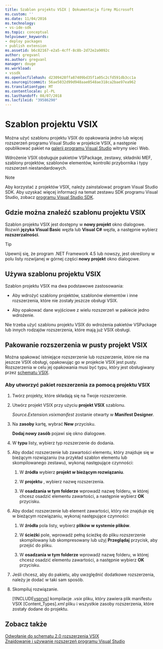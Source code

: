 ```yaml
---
title: Szablon projektu VSIX | Dokumentacja firmy Microsoft
ms.custom: ''
ms.date: 11/04/2016
ms.technology:
- vs-ide-sdk
ms.topic: conceptual
helpviewer_keywords:
- deploy packages
- publish extension
ms.assetid: b6c82167-e2a5-4cff-8c8b-2d72e2a9092c
author: gregvanl
ms.author: gregvanl
manager: douge
ms.workload:
- vssdk
ms.openlocfilehash: d2309428ffa87409bd35f1a05c2cfd591db3cc1a
ms.sourcegitcommit: 56ae5032d99d948aae0548ae318ca2bae97ea962
ms.translationtype: MT
ms.contentlocale: pl-PL
ms.lasthandoff: 08/07/2018
ms.locfileid: "39586290"
---
```

# <a name="vsix-project-template"></a>Szablon projektu VSIX
Można użyć szablonu projektu VSIX do opakowania jedno lub więcej rozszerzeń programu Visual Studio w projekcie VSIX, a następnie opublikować pakiet na [galerii programu Visual Studio](http://go.microsoft.com/fwlink/?LinkID=123847) witryny sieci Web.  
  
 Wdrożenie VSIX obsługuje pakietów VSPackage, zestawy, składniki MEF, szablony projektów, szablonów elementów, kontrolki przybornika i typy rozszerzeń niestandardowych.  
  
> [!NOTE]
>  Aby korzystać z projektów VSIX, należy zainstalować program Visual Studio SDK. Aby uzyskać więcej informacji na temat zestawu SDK programu Visual Studio, zobacz [programu Visual Studio SDK](../extensibility/visual-studio-sdk.md).  
  
## <a name="where-to-find-the-vsix-project-template"></a>Gdzie można znaleźć szablonu projektu VSIX  
 Szablon projektu VSIX jest dostępny w **nowy projekt** okno dialogowe. Rozwiń **języka Visual Basic** węzła lub **Visual C#** węzła, a następnie wybierz **rozszerzalności**.  
  
> [!TIP]
>  Upewnij się, że program .NET Framework 4.5 lub nowszy, jest określony w polu listy rozwijanej w górnej części **nowy projekt** okno dialogowe.  
  
## <a name="uses-of-the-vsix-project-template"></a>Używa szablonu projektu VSIX  
 Szablon projektu VSIX ma dwa podstawowe zastosowania:  
  
-   Aby wdrożyć szablony projektów, szablonów elementów i inne rozszerzenia, które nie zostały jeszcze obsługi VSIX.  
  
-   Aby opakować dane wyjściowe z wielu rozszerzeń w pakiecie jedno wdrożenie.  
  
 Nie trzeba użyć szablonu projektu VSIX do wdrożenia pakietów VSPackage lub innych rodzajów rozszerzenia, które mają już VSIX obsługi.  
  
## <a name="packaging-an-extension-in-an-empty-vsix-project"></a>Pakowanie rozszerzenia w pusty projekt VSIX  
 Można spakować istniejące rozszerzenie lub rozszerzenie, które nie ma jeszcze VSIX obsługi, opakowując go w projekcie VSIX jest pusty. Rozszerzenia w celu jej opakowania musi być typu, który jest obsługiwany przez [schematu VSIX](../extensibility/vsix-extension-schema-2-0-reference.md).  
  
### <a name="to-package-an-extension-by-using-a-vsix-project"></a>Aby utworzyć pakiet rozszerzenia za pomocą projektu VSIX  
  
1.  Twórz projekty, które składają się na Twoje rozszerzenie.  
  
2.  Utwórz projekt VSIX przy użyciu **projekt VSIX** szablonu.  
  
     *Source.Extension.vsixmanifest* zostanie otwarty w **Manifest Designer**.  
  
3.  Na **zasoby** kartę, wybrać **New** przycisku.  
  
     **Dodaj nowy zasób** pojawi się okno dialogowe.  
  
4.  W **typu** listy, wybierz typ rozszerzenie do dodania.  
  
5.  Aby dodać rozszerzenie lub zawartości elementu, który znajduje się w bieżącym rozwiązaniu (na przykład szablon elementu lub skompilowanego zestawu), wykonaj następujące czynności:  
  
    1.  W **źródła** wybierz **projekt w bieżącym rozwiązaniu**.  
  
    2.  W **projektu** , wybierz nazwę rozszerzenia.  
  
    3.  W **osadzania w tym folderze** wprowadź nazwę folderu, w której chcesz osadzić elementu zawartości, a następnie wybierz **OK** przycisku.  
  
6.  Aby dodać rozszerzenie lub element zawartości, który nie znajduje się w bieżącym rozwiązaniu, wykonaj następujące czynności:  
  
    1.  W **źródła** pola listy, wybierz **plików w systemie plików**.  
  
    2.  W **ścieżki** pole, wprowadź pełną ścieżkę do pliku rozszerzenie skompilowany lub skompresowany lub użyj **Przeglądaj** przycisk, aby przejść do pliku.  
  
    3.  W **osadzania w tym folderze** wprowadź nazwę folderu, w której chcesz osadzić elementu zawartości, a następnie wybierz **OK** przycisku.  
  
7.  Jeśli chcesz, aby do pakietu, aby uwzględnić dodatkowe rozszerzenia, należy je dodać w taki sam sposób.  
  
8.  Skompiluj rozwiązanie.  
  
     [!INCLUDE[vsprvs](../code-quality/includes/vsprvs_md.md)] kompilacje *.vsix* pliku, który zawiera plik manifestu VSIX [Content_Types]*.xml* pliku i wszystkie zasoby rozszerzenia, które zostały dodane do projektu.  
  
## <a name="see-also"></a>Zobacz także  
 [Odwołanie do schematu 2.0 rozszerzenia VSIX](../extensibility/vsix-extension-schema-2-0-reference.md)   
 [Znajdowanie i używanie rozszerzeń programu Visual Studio](../ide/finding-and-using-visual-studio-extensions.md)